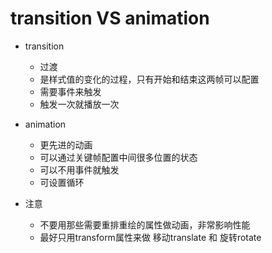 # transition VS animation

- transition
    - 过渡
    - 是样式值的变化的过程，只有开始和结束这两帧可以配置
    - 需要事件来触发
    - 触发一次就播放一次


- animation
    - 更先进的动画
    - 可以通过关键帧配置中间很多位置的状态
    - 可以不用事件就触发
    - 可设置循环

- 注意
    - 不要用那些需要重排重绘的属性做动画，非常影响性能
    - 最好只用transform属性来做 移动translate 和 旋转rotate